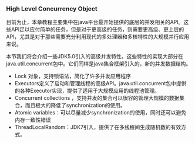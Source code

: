 ### High Level Concurrency Object

目前为止，本章教程主要集中在java平台最开始提供的底层的并发相关的API。这些API足以应付简单的任务，但是对于更高级的任务，则需要更高级、更上层的API，尤其是对于那些需要充分利用现代的多处理器和多核特性的大规模并行应用来说。


本节我们将会介绍一些JDK5.0引入的高级并发特性。这些特性的实现大部分在java.util.concurrent包中。它们同样是java集合框架引入的，新的并发数据结构。

* Lock 对象，支持锁语法，简化了许多并发应用程序
* Executors定义了启动和管理线程的高级API。java.util.concurrent包中提供的各种Executor实现，提供了适用于大规模应用的线程池管理。
* Concurrent collections ，支持并发的集合可以很容的管理大规模的数据集合，而且极大的降低了synchronization的使用。
* Atomic variables：可以尽量减少synchronization的使用，同时还可以避免内存一致性错误
* ThreadLocalRandom：JDK7引入，提供了在多线程间生成随机数的有效方式。































